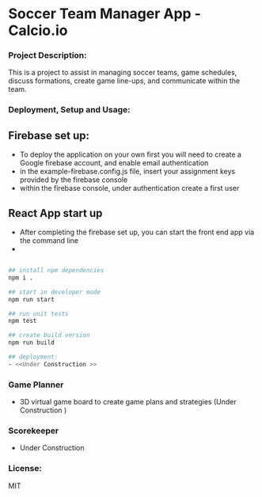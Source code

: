 # Soccer Team Manager App - Calcio.io

### Project Description:

This is a project to assist in managing soccer teams, game schedules,
 discuss formations, create game line-ups, and communicate within the team.

### Deployment, Setup and Usage:

## Firebase set up:

- To deploy the application on your own first you will need to create a Google firebase account, and enable email authentication
- in the example-firebase.config.js file, insert your assignment keys provided by the firebase console
- within the firebase console, under authentication create a first user

## React App start up

- After completing the firebase set up, you can start the front end app via the command line
- 

```bash

## install npm dependencies 
npm i .

## start in developer mode 
npm run start

## run unit tests 
npm test

## create build version
npm run build

## deployment:
- <<Under Construction >>


```




### Game Planner
- 3D virtual game board to create game plans and strategies (Under Construction )

### Scorekeeper
- Under Construction


### License:
MIT